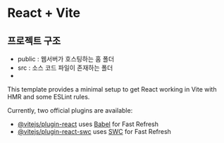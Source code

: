 # React + Vite

## 프로젝트 구조

- public : 웹서버가 호스팅하는 홈 폴더
- src : 소스 코드 파일이 존재하는 폴더
-

This template provides a minimal setup to get React working in Vite with HMR and some ESLint rules.

Currently, two official plugins are available:

- [@vitejs/plugin-react](https://github.com/vitejs/vite-plugin-react/blob/main/packages/plugin-react/README.md) uses [Babel](https://babeljs.io/) for Fast Refresh
- [@vitejs/plugin-react-swc](https://github.com/vitejs/vite-plugin-react-swc) uses [SWC](https://swc.rs/) for Fast Refresh
